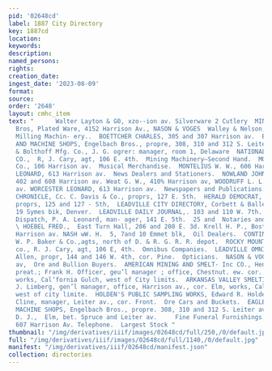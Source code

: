 ```yaml
---
pid: '02648cd'
label: 1887 City Directory
key: 1887cd
location: 
keywords: 
description: 
named_persons: 
rights: 
creation_date: 
ingest_date: '2023-08-09'
format: 
source: 
order: '2648'
layout: cmhc_item
text: "      Walter Layton & G0, xzo--ion av. Silverware 2 Cutlery  MIN 296  ORE     agers
  Bros, Plated Ware, 4152 Harrison Av., NASON & VOGES  Walley & Nelson,  Mining and
  Milling Machin- ery..  BOETTCHER CHARLES, 305 and 307 Harrison av.  EAGLE FOUNDRY
  AND MACHINE SHOPS, Engelbach Bros., propre, 308, 310 and 312 S. Leiter av.  Hendrie
  & Bolthoff Mfg. Co., J. G. ogrer: manager, room 1, Delaware  NATIONAL MACHINERY
  CO.,  R, J. Cary, agt, 106 E. 4th.  Mining Machinery—Second Hand.  MOYNAHAN MACHINERY
  Co., 106 Harrison av.  Musical Merchandise.  MONTELIUS W. W., 606 Harrison av. WORCESTER
  LEONARD, 613 Harrison av.  News Dealers and Stationers.  NOWLAND JOHN & CO., 400,
  402 and 608 Harrison av. Weat G. W., 410% Harrison av, WOODRUFF L. L., 207 Harrison
  av. WORCESTER LEONARD, 613 Harrison av.  Newspapers and Publications.  CARBONATE
  CHRONICLE, Cc. C. Davis & Co., proprs, 127 E. 5th.  HERALD DEMOCRAT,  & CS & Co.,
  proprs, 125 and 127 - Sth,  LEADVILLE CITY DIRECTORY, Corbett & Ballenger, publishers,
  19 Symes bik, Denver.  LEADVILLE DAILY JOURNAL,. 103 and 110 W. 7th.  Leadville
  Dispatch, P. A. Leonard, man- ager, 141 E. 5th.  25 and  Notaries and Conveyancers.
  \ HOEBEL FRED.,  East Turn Hall, 206 and 208 E. 3d. Krell H. P., Boston blk, 404
  Harrison av. NASH wW. H.  5, 7and 10 Emmet blk,  Oil Dealers.  CONTINENTAL OIL CO.,
  W. P. Baker & Co.,agts, north of D. & R. G. R. R. depot.  ROCKY MOUNTAIN LUGSRICANT
  co., R. J. Cary, agt, 106 E, 4th.  Omnibus Companies.  LEADVILLE OMNIBUS CO., C.Y,
  Allen, propr, 144 and 146 W. 4th, cor. Pine.  Opticians.  NASON & VOCES, 41534 Harrison
  av,  Ore and Bullion Buyers.  AMERICAN MINING AND SMELT- Inc CO., Henry I. Higgins,
  preat.; Frank H. Officer, geu’l manager ; office, Chestnut. ew. cor. Harrison av.,
  works, Cal‘fornia Gulch, west of City limits.  ARKANSAS VALLEY SMELTING co., c.
  J. Limberg, gen’l manager, office, Harrison av., cor. Elm, works, California Gulch,
  west of city limite.  HOLDEN'S PUBLIC SAMPLING WORKS, Edward R. Holden, propr, Richard
  Cline, manager, Leiter av., cor. Front.  Ore Cars and Buckets.  EAGLE FOUNDRY AND
  MACHINE SHOPS, Engelbach Bros., propre. 308, 310 and 312 S. Leiter av.  McCORMACK
  D. J.,  Elm, bet. Spruce and Leiter av.     Fine Funeral Furnishings. in the State.
  607 Harrison Av. Telephone.  Largest Stock "
thumbnail: "/img/derivatives/iiif/images/02648cd/full/250,/0/default.jpg"
full: "/img/derivatives/iiif/images/02648cd/full/1140,/0/default.jpg"
manifest: "/img/derivatives/iiif/02648cd/manifest.json"
collection: directories
---
```

